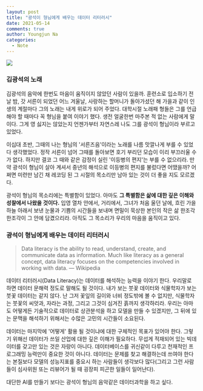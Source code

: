 ```yaml
---
layout: post
title: "광석이 형님에게 배우는 데이터 리터러시"
date: 2021-05-14
comments: true
author: Youngjun Na
categories:
  - Note
---
```

![](https://images.unsplash.com/photo-1510915361894-db8b60106cb1?ixid=MnwxMjA3fDB8MHxwaG90by1wYWdlfHx8fGVufDB8fHx8&ixlib=rb-1.2.1&auto=format&fit=crop&w=1950&q=80)

### 김광석의 노래

김광석의 음악에 한번도 마음이 움직이지 않았던 사람이 있을까. 훈련소로 입소하기 전날 밤, 갓 서른이 되었던 어느 겨울날, 사랑하는 할머니가 돌아가셨던 해 가을과 같이 인생의 계절마다 그의 노래는 내게 위로가 되어 주었다. 대학시절 노래패 형들은 그를 언급해야 할 때마다 꼭 형님을 붙여 이야기 했다. 생전 얼굴한번 마주본 적 없는 사람에게 말이다. 그게 영 싫지는 않았는지 언젠가부터 자연스레 나도 그를 광석이 형님이라 부르고 있었다.

이십대 초반, 그때의 나는 형님의 '서른즈음'이라는 노래를 나름 맛깔나게 부를 수 있었다 생각했었다. 정작 서른이 넘어 그때를 돌아보면 호기 부리던 모습이 이리 부끄러울 수가 없다. 하지만 결코 그 때와 같은 감정이 실린 '이등병의 편지'는 부를 수 없으리라. 만약 광석이 형님이 살아 계셔서 중년의 해석으로 이등병의 편지를 불렀다면 어땠을까? 어쩌면 미련만 남긴 채 레코딩 된 그 시절의 목소리만 남아 있는 것이 더 좋을 지도 모르겠다.

광석이 형님의 목소리에는 특별함이 있었다. 아마도 **그 특별함은 삶에 대한 깊은 이해와 성찰에서 나왔을 것이다.** 입영 열차 안에서, 거리에서, 그녀가 처음 울던 날에, 흐린 가을 하늘 아래서 보낸 눈물과 기쁨의 시간들을 보내며 면밀이 묵상한 본인의 작은 삶 한조각 한조각이 그 안에 담겼으리라. 아직도 그 목소리가 우리의 마음을 움직이고 있다.

### 광석이 형님에게 배우는 데이터 리터러시

> Data literacy is the ability to read, understand, create, and communicate data as information. Much like literacy as a general concept, data literacy focuses on the competencies involved in working with data.  — Wikipedia

데이터 리터러시(Data Literacy)는 데이터를 해석하는 능력을 이야기 한다. 우리말로 하면 데이터 문해력 정도로 말해도 될 것이다. 내가 보는 붓꽃 데이터와 식물학자가 보는 붓꽃 데이터는 같지 않다. 난 그저 꽃잎의 길이와 너비 정도밖에 볼 수 없지만, 식물학자는 붓꽃의 씨앗과, 자라는 과정, 그리고 그것이 심겨진 흙까지 생각하리라. 우리는 아마도 어떻게든 기술적으로 데이터로 상관분석을 하고 모델을 만들 수 있겠지만, 그 뒤에 있는 문맥을 해석하기 위해서는 수많은 고민의 시간들이 소요된다.

데이터는 마지막에 '어떻게' 활용 될 것이냐에 대한 구체적인 목표가 있어야 한다. 그렇기 위해선 데이터가 쓰일 산업에 대한 깊은 이해가 필요하다. 무섭게 적재되어 있는 빅데이터를 갖고만 있는 것은 자랑이 아니다. 데이터베이스를 귀신같이 다루고 천재적인 프로그래밍 능력만이 중요한 것이 아니다. 데이터는 문제를 찾고 해결하는데 쓰여야 한다는 본질보다 모델의 성능지표를 중요시 하는 사람들이 생각보다 많다(그리고 그런 사람들이 심사위원 또는 리뷰어가 될 때 굉장피 피곤한 일들이 일어난다).

대단한 AI를 만들기 보다는 광석이 형님의 음악같은 데이터과학을 하고 싶다.